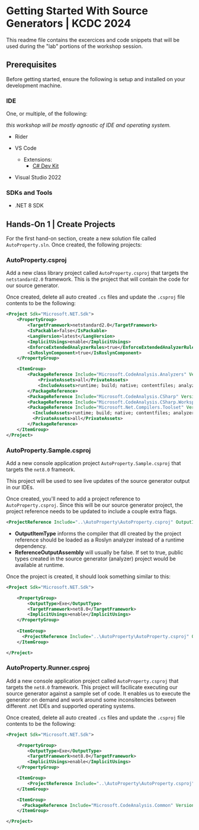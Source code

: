 # Getting Started With Source Generators | KCDC 2024

This readme file contains the excercices and code snippets that will be used during the "lab" portions of the workshop session.

## Prerequisites

Before getting started, ensure the following is setup and installed on your development machine.

### IDE

One, or multiple, of the following:

*this workshop will be mostly agnostic of IDE and operating system.*

- Rider

- VS Code
  - Extensions:
    - [C# Dev Kit](https://marketplace.visualstudio.com/items?itemName=ms-dotnettools.csdevkit)

- Visual Studio 2022

### SDKs and Tools

- .NET 8 SDK

## Hands-On 1 | Create Projects

For the first hand-on section, create a new solution file called `AutoProperty.sln`. Once created, the following projects:

### AutoProperty.csproj

Add a new class library project called `AutoProperty.csproj` that targets the `netstandard2.0` framework.  This is the project that
will contain the code for our source generator. 

Once created, delete all auto created `.cs` files and update the `.csproj` file contents to be the following:

```xml
<Project Sdk="Microsoft.NET.Sdk">
	<PropertyGroup>
		<TargetFramework>netstandard2.0</TargetFramework>
		<IsPackable>false</IsPackable>
		<LangVersion>latest</LangVersion>
		<ImplicitUsings>enable</ImplicitUsings>
		<EnforceExtendedAnalyzerRules>true</EnforceExtendedAnalyzerRules>
		<IsRoslynComponent>true</IsRoslynComponent>
	</PropertyGroup>

	<ItemGroup>
		<PackageReference Include="Microsoft.CodeAnalysis.Analyzers" Version="3.3.4">
			<PrivateAssets>all</PrivateAssets>
			<IncludeAssets>runtime; build; native; contentfiles; analyzers; buildtransitive</IncludeAssets>
		</PackageReference>
		<PackageReference Include="Microsoft.CodeAnalysis.CSharp" Version="4.8.0" />
		<PackageReference Include="Microsoft.CodeAnalysis.CSharp.Workspaces" Version="4.8.0" />
		<PackageReference Include="Microsoft.Net.Compilers.Toolset" Version="4.8.0">
		  <IncludeAssets>runtime; build; native; contentfiles; analyzers; buildtransitive</IncludeAssets>
		  <PrivateAssets>all</PrivateAssets>
		</PackageReference>
	</ItemGroup>
</Project>
```

### AutoProperty.Sample.csproj

Add a new console application project `AutoProperty.Sample.csproj` that targets the `net8.0` frameork. 

This project will be used to see live updates of the source generator output in our IDEs.

Once created, you'll need to add a project reference to `AutoProperty.csproj`. Since this will be our source generator project, the project reference needs to be updated to include a couple extra flags.

```xml
<ProjectReference Include="..\AutoProperty\AutoProperty.csproj" OutputItemType="Analyzer" ReferenceOutputAssembly="false"/>
```
- **OutputItemType** informs the compiler that dll created by the project reference should be loaded as a Roslyn analyzer instead of a runtime dependency. 
- **ReferenceOutputAssembly** will usually be false. If set to true, public types created in the source generator (analyzer) project would be available at runtime. 

Once the project is created, it should look something similar to this:

```xml
<Project Sdk="Microsoft.NET.Sdk">

    <PropertyGroup>
        <OutputType>Exe</OutputType>
        <TargetFramework>net8.0</TargetFramework>
        <ImplicitUsings>enable</ImplicitUsings>
    </PropertyGroup>
    
    <ItemGroup>
      <ProjectReference Include="..\AutoProperty\AutoProperty.csproj" OutputItemType="Analyzer" ReferenceOutputAssembly="false"/>
    </ItemGroup>

</Project>
```

### AutoProperty.Runner.csproj

Add a new console application project called `AutoProperty.csproj` that targets the `net8.0` framework.  This project will facilicate
executing our source generator against a sample set of code. It enables us to execute the generator on demand and work around some inconsitencies
between different .net IDEs and supported operating systems.

Once created, delete all auto created `.cs` files and update the `.csproj` file contents to be the following:

```xml
<Project Sdk="Microsoft.NET.Sdk">

    <PropertyGroup>
        <OutputType>Exe</OutputType>
        <TargetFramework>net8.0</TargetFramework>
        <ImplicitUsings>enable</ImplicitUsings>
    </PropertyGroup>

    <ItemGroup>
        <ProjectReference Include="..\AutoProperty\AutoProperty.csproj" />
    </ItemGroup>

    <ItemGroup>
      <PackageReference Include="Microsoft.CodeAnalysis.Common" Version="4.8.0" />
    </ItemGroup>

</Project>
```